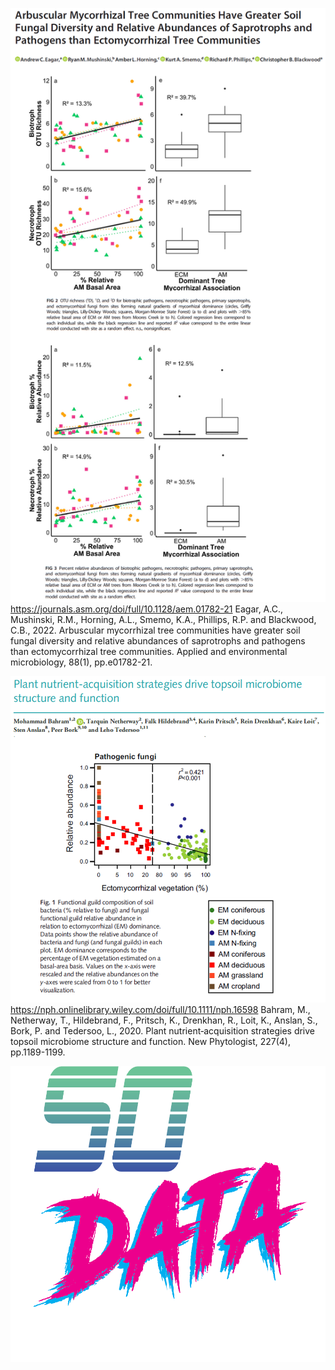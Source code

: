 ![Data_logo](/docs/assets/Eagar_paths.png)
https://journals.asm.org/doi/full/10.1128/aem.01782-21
Eagar, A.C., Mushinski, R.M., Horning, A.L., Smemo, K.A., Phillips, R.P. and Blackwood, C.B., 2022. Arbuscular mycorrhizal tree communities have greater soil fungal diversity and relative abundances of saprotrophs and pathogens than ectomycorrhizal tree communities. Applied and environmental microbiology, 88(1), pp.e01782-21.

![Data_logo](/docs/assets/Bahram_paths.png)
https://nph.onlinelibrary.wiley.com/doi/full/10.1111/nph.16598
Bahram, M., Netherway, T., Hildebrand, F., Pritsch, K., Drenkhan, R., Loit, K., Anslan, S., Bork, P. and Tedersoo, L., 2020. Plant nutrient‐acquisition strategies drive topsoil microbiome structure and function. New Phytologist, 227(4), pp.1189-1199.

![Data_logo](/docs/assets/so_data_white.png)

